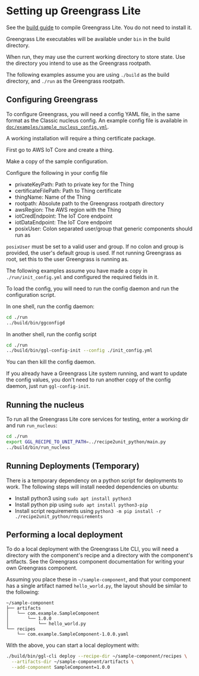 # Setting up Greengrass Lite

See the [build guide](INSTALL.md) to compile Greengrass Lite. You do not need to
install it.

Greengrass Lite executables will be available under `bin` in the build
directory.

When run, they may use the current working directory to store state. Use the
directory you intend to use as the Greengrass rootpath.

The following examples assume you are using `./build` as the build directory,
and `./run` as the Greengrass rootpath.

## Configuring Greengrass

To configure Greengrass, you will need a config YAML file, in the same format as
the Classic nucleus config. An example config file is available in
[`doc/examples/sample_nucleus_config.yml`](examples/sample_nucleus_config.yml).

A working installation will require a thing certificate package.

First go to AWS IoT Core and create a thing.

Make a copy of the sample configuration.

Configure the following in your config file

- privateKeyPath: Path to private key for the Thing
- certificateFilePath: Path to Thing certificate
- thingName: Name of the Thing
- rootpath: Absolute path to the Greengrass rootpath directory
- awsRegion: The AWS region with the Thing
- iotCredEndpoint: The IoT Core endpoint
- iotDataEndpoint: The IoT Core endpoint
- posixUser: Colon separated user/group that generic components should run as

`posixUser` must be set to a valid user and group. If no colon and group is
provided, the user's default group is used. If not running Greengrass as root,
set this to the user Greengrass is running as.

The following examples assume you have made a copy in `./run/init_config.yml`
and configured the required fields in it.

To load the config, you will need to run the config daemon and run the
configuration script.

In one shell, run the config daemon:

```sh
cd ./run
../build/bin/ggconfigd
```

In another shell, run the config script

```sh
cd ./run
../build/bin/ggl-config-init --config ./init_config.yml
```

You can then kill the config daemon.

If you already have a Greengrass Lite system running, and want to update the
config values, you don't need to run another copy of the config daemon, just run
`ggl-config-init`.

## Running the nucleus

To run all the Greengrass Lite core services for testing, enter a working dir
and run `run_nucleus`:

```sh
cd ./run
export GGL_RECIPE_TO_UNIT_PATH=../recipe2unit_python/main.py
../build/bin/run_nucleus
```

## Running Deployments (Temporary)

There is a temporary dependency on a python script for deployments to work. The
following steps will install needed dependencies on ubuntu:

- Install python3 using `sudo apt install python3`
- Install python pip using `sudo apt install python3-pip`
- Install script requirements using
  `python3 -m pip install -r ./recipe2unit_python/requirements`

## Performing a local deployment

To do a local deployment with the Greengrass Lite CLI, you will need a directory
with the component's recipe and a directory with the component's artifacts. See
the Greengrass component documentation for writing your own Greengrass
component.

Assuming you place these in `~/sample-component`, and that your component has a
single artifact named `hello_world.py`, the layout should be similar to the
following:

```
~/sample-component
├── artifacts
│   └── com.example.SampleComponent
│       └── 1.0.0
│           └── hello_world.py
└── recipes
    └── com.example.SampleComponent-1.0.0.yaml
```

With the above, you can start a local deployment with:

```sh
./build/bin/ggl-cli deploy --recipe-dir ~/sample-component/recipes \
  --artifacts-dir ~/sample-component/artifacts \
  --add-component SampleComponent=1.0.0
```
